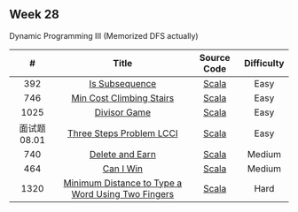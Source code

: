 ## Week 28

Dynamic Programming III (Memorized DFS actually)

| # | Title | Source Code | Difficulty |
|:---:|:---:|:---:|:---:|
| 392 | [Is Subsequence](https://leetcode-cn.com/problems/is-subsequence/) | [Scala](https://github.com/Somainer/stca-weekly-challenge/tree/master/week28/392-is-subsequence/isSubsequence.scala) | Easy |
| 746 | [Min Cost Climbing Stairs](https://leetcode-cn.com/problems/min-cost-climbing-stairs/) | [Scala](https://github.com/Somainer/stca-weekly-challenge/tree/master/week28/747-min-cost-climbing-stairs/minCostClimbingStairs.scala) | Easy |
| 1025 | [Divisor Game](https://leetcode-cn.com/problems/divisor-game/) | [Scala](https://github.com/Somainer/stca-weekly-challenge/tree/master/week28/1086-divisor-game/divisorGame.scala) | Easy |
| 面试题 08.01 | [Three Steps Problem LCCI](https://leetcode-cn.com/problems/three-steps-problem-lcci/) | [Scala](https://github.com/Somainer/stca-weekly-challenge/tree/master/week28/100197-three-steps-problem-lcci/waysToStep.scala) | Easy |
| 740 | [Delete and Earn](https://leetcode-cn.com/problems/delete-and-earn/) | [Scala](https://github.com/Somainer/stca-weekly-challenge/tree/master/week28/740-delete-and-earn/deleteAndEarn.scala) | Medium |
| 464 | [Can I Win](https://leetcode-cn.com/problems/can-i-win/) | [Scala](https://github.com/Somainer/stca-weekly-challenge/tree/master/week28/464-can-i-win/canIWin.scala) | Medium |
| 1320 | [Minimum Distance to Type a Word Using Two Fingers](https://leetcode-cn.com/problems/minimum-distance-to-type-a-word-using-two-fingers/) | [Scala](https://github.com/Somainer/stca-weekly-challenge/tree/master/week28/1443-minimum-distance-to-type-a-word-using-two-fingers/minimumDistance.scala) | Hard |
